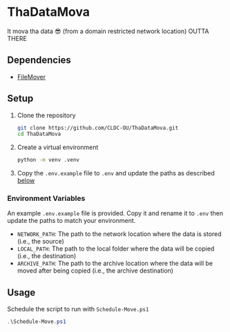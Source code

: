 # ThaDataMova

It mova tha data 😎 (from a domain restricted network location) OUTTA THERE

## Dependencies

- [FileMover](https://github.com/CLDC-OU/FileMover)

## Setup

1. Clone the repository
   ```bash
   git clone https://github.com/CLDC-OU/ThaDataMova.git
   cd ThaDataMova
   ```
2. Create a virtual environment
   ```bash
   python -m venv .venv
   ```
3. Copy the `.env.example` file to `.env` and update the paths as described [below](#environment-variables)

### Environment Variables

An example `.env.example` file is provided. Copy it and rename it to `.env` then update the paths to match your environment.

- `NETWORK_PATH`: The path to the network location where the data is stored (i.e., the source)
- `LOCAL_PATH`: The path to the local folder where the data will be copied (i.e., the destination)
- `ARCHIVE_PATH`: The path to the archive location where the data will be moved after being copied (i.e., the archive destination)

## Usage

Schedule the script to run with `Schedule-Move.ps1`
```powershell
.\Schedule-Move.ps1
```